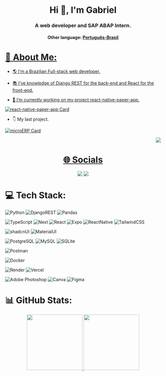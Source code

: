 <h1 align="center">Hi 👋, I'm Gabriel</h1>
<h3 align="center">A web developer and SAP ABAP Intern.</h3>
<h4 align="center">Other language: <a href="https://github.com/Gabriel-Aguiar-Reis/Gabriel-Aguiar-Reis/tree/main/README_PT_BR.md">Português-Brasil</h4>

# 💫 About Me:

- 🌎 I'm a Brazilian Full-stack web developer.
  
- 📚 I've knowledge of Django REST for the back-end and React for the front-end.

- 🔭 I’m currently working on my project react-native-paper-app.

<div align="left" display= "flex">

  [![react-native-paper-app Card](https://github-readme-stats.vercel.app/api/pin/?username=gabriel-aguiar-reis&repo=react-native-paper-app&theme=github_dark&border_color=30363d)](https://github.com/gabriel-aguiar-reis/react-native-paper-app)
  
</div>

- 👇 My last project.
  
<div align="left" display= "flex">

  [![microERP Card](https://github-readme-stats.vercel.app/api/pin/?username=gabriel-aguiar-reis&repo=microERP&theme=github_dark&border_color=30363d)](https://github.com/gabriel-aguiar-reis/microERP)
  
</div>

<div display= "flex" justify-content= "flex-end" align= "right">
  
  <a href="https://visitcount.itsvg.in">
    <img src="https://visitcount.itsvg.in/api?id=Gabriel-Aguiar-Reis&label=Profile%20Views&color=1&icon=5&pretty=true">
  
</div>

<h1 align= "center">🌐 Socials</h1>
<div align= "center">

  <a href = "mailto:lugafeagre@gmail.com">
    <img src="https://img.shields.io/badge/-Gmail-%23333?style=for-the-badge&logo=gmail&logoColor=white&color=red" target="_blank"></a>
  <a href="https://www.linkedin.com/in/gabriel-aguiar-reis" target="_blank">
    <img src="https://img.shields.io/badge/-LinkedIn-%230077B5?style=for-the-badge&logo=linkedin&logoColor=white" target="_blank"></a> 

</div>

# 💻 Tech Stack:
![Python](https://img.shields.io/badge/python-3670A0?style=for-the-badge&logo=python&logoColor=ffdd54&color=1e3a8a) ![DjangoREST](https://img.shields.io/badge/DJANGO%20REST-brightgreen?style=for-the-badge&logo=django&logoColor=EDEEF0&color=1e3a8a) ![Pandas](https://img.shields.io/badge/pandas-%23150458.svg?style=for-the-badge&logo=pandas&logoColor=white&color=1e3a8a)

![TypeScript](https://img.shields.io/badge/typescript-brightgreen?style=for-the-badge&logo=typescript&logoColor=blue&color=222222) ![Next](https://img.shields.io/badge/Next-brightgreen?style=for-the-badge&logo=nextdotjs&logoColor=EDEEF0&color=222222) ![React](https://img.shields.io/badge/react-brightgreen?style=for-the-badge&logo=react&logoColor=00D8FF&color=222222) ![Expo](https://img.shields.io/badge/Expo-brightgreen?style=for-the-badge&logo=expo&logoColor=EDEEF0&color=222222) ![ReactNative](https://img.shields.io/badge/react%20native-brightgreen?style=for-the-badge&logo=react&logoColor=00D8FF&color=222222) ![TailwindCSS](https://img.shields.io/badge/tailwindCSS-brightgreen?style=for-the-badge&logo=tailwindcss&logoColor=06B6D4&color=222222)

![shadcnUI](https://img.shields.io/badge/shadcnUI-brightgreen?style=for-the-badge&logo=shadcnui&logoColor=EDEEF0&color=222222) ![MaterialUI](https://img.shields.io/badge/MaterialUI-brightgreen?style=for-the-badge&logo=mui&logoColor=0073e6&color=222222)

![PostgreSQL](https://img.shields.io/badge/postgreSQL-brightgreen?style=for-the-badge&logo=postgresql&logoColor=white&color=172554) ![MySQL](https://img.shields.io/badge/MySQL-brightgreen?style=for-the-badge&logo=mysql&logoColor=white&color=172554) ![SQLite](https://img.shields.io/badge/SQLite-brightgreen?style=for-the-badge&logo=sqlite&logoColor=white&color=172554) 

![Postman](https://img.shields.io/badge/Postman-FF6C37?style=for-the-badge&logo=postman&logoColor=white) 

![Docker](https://img.shields.io/badge/docker-%230db7ed.svg?style=for-the-badge&logo=docker&logoColor=white) 

![Render](https://img.shields.io/badge/render-brightgreen?style=for-the-badge&logo=render&color=222222) ![Vercel](https://img.shields.io/badge/vercel-brightgreen?style=for-the-badge&logo=vercel&color=222222)

![Adobe Photoshop](https://img.shields.io/badge/adobe%20photoshop-%2331A8FF.svg?style=for-the-badge&logo=adobephotoshop&logoColor=white&color=102A42) ![Canva](https://img.shields.io/badge/Canva-%2300C4CC.svg?style=for-the-badge&logo=Canva&logoColor=white&color=3B73DF) ![Figma](https://img.shields.io/badge/figma-%23F24E1E.svg?style=for-the-badge&logo=figma&logoColor=white&color=A555F6) 
# 📊 GitHub Stats:
<div align="center" display= "flex">
  <a href="https://github.com/Gabriel-Aguiar-Reis">
  <img height="180em" src="https://github-readme-stats.vercel.app/api?username=Gabriel-Aguiar-Reis&theme=github_dark&hide_border=false&border_color=30363d&include_all_commits=false&count_private=true"/>
  <img height="180em" src="https://github-readme-stats.vercel.app/api/top-langs/?username=Gabriel-Aguiar-Reis&layout=compact&theme=github_dark&hide_border=false&include_all_commits=true&count_private=true&border_color=30363d"/>
